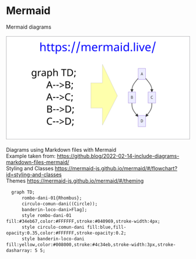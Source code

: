 # Mermaid
Mermaid diagrams<br>
<br>
<img src="/img/mermaid-diagrams.png" alt="Mermaid diagram"><br>
<br>
Diagrams using Markdown files with Mermaid<br>
Example taken from: https://github.blog/2022-02-14-include-diagrams-markdown-files-mermaid/
<br>
Styling and Classes https://mermaid-js.github.io/mermaid/#/flowchart?id=styling-and-classes
<br>
Themes https://mermaid-js.github.io/mermaid/#/theming
<br>
```mermaid
  graph TD;
      rombo-dani-01{Rhombus};
      circulo-comun-dani((Circle));
      banderin-loco-dani>Flag];
      style rombo-dani-01 fill:#34eb67,color:#FFFFFF,stroke:#040969,stroke-width:4px;
      style circulo-comun-dani fill:blue,fill-opacity:0.35,color:#FFFFFF,stroke-opacity:0.2;
      style banderin-loco-dani fill:yellow,color:#008000,stroke:#4c34eb,stroke-width:3px,stroke-dasharray: 5 5;
      
      
```



